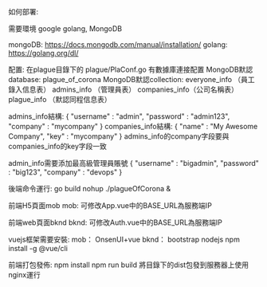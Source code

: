 如何部署:

需要環境 google golang, MongoDB

mongoDB: https://docs.mongodb.com/manual/installation/
golang:  https://golang.org/dl/

配置:
在plague目錄下的 plague/PlaConf.go 有數據庫連接配置
MongoDB默認database: plague_of_corona
MongoDB默認collection:
everyone_info （員工錄入信息表）
admins_info   （管理員表）
companies_info（公司名稱表）
plague_info   （默認同程信息表）

admins_info結構:
{
    "username" : "admin",
    "password" : "admin123",
    "company" : "mycompany"
}
companies_info結構:
{
    "name" : "My Awesome Company",
    "key" : "mycompany"
}
admins_info的company字段要與companies_info的key字段一致

admin_info需要添加最高級管理員賬號
{
    "username" : "bigadmin",
    "password" : "big123",
    "company" : "devops"
}

後端命令運行: 
go build 
nohup ./plagueOfCorona &


前端H5頁面mob
mob:
可修改App.vue中的BASE_URL為服務端IP

前端web頁面bknd
bknd:
可修改Auth.vue中的BASE_URL為服務端IP

vuejs框架需要安裝:
mob： OnsenUI+vue
bknd： bootstrap 
nodejs
npm install -g @vue/cli

前端打包發佈:
npm install
npm run build
將目錄下的dist包發到服務器上使用nginx運行